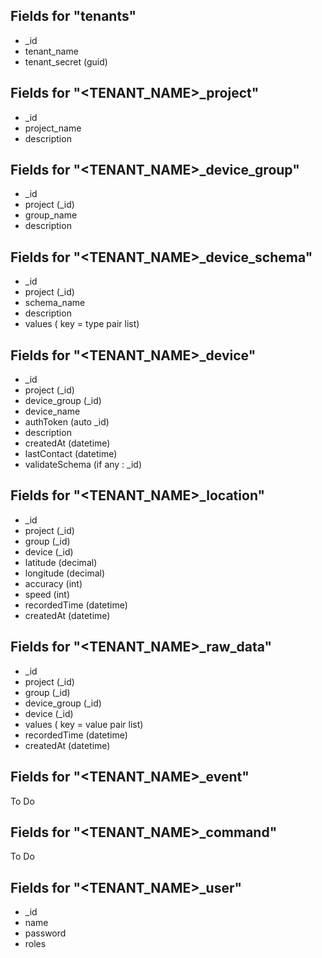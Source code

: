 
## Fields for "tenants"

- _id
- tenant_name
- tenant_secret (guid)

## Fields for "<TENANT_NAME>_project"

- _id
- project_name
- description

## Fields for "<TENANT_NAME>_device_group"

- _id
- project (_id)
- group_name
- description

## Fields for "<TENANT_NAME>_device_schema"

- _id
- project (_id)
- schema_name
- description
- values ( key = type pair list)

## Fields for "<TENANT_NAME>_device"

- _id
- project (_id)
- device_group (_id)
- device_name
- authToken (auto _id) 
- description
- createdAt (datetime)
- lastContact (datetime)
- validateSchema (if any : _id)

## Fields for "<TENANT_NAME>_location"

- _id
- project (_id)
- group (_id)
- device (_id)
- latitude (decimal)
- longitude (decimal)
- accuracy (int)
- speed (int)
- recordedTime (datetime)
- createdAt (datetime)

## Fields for "<TENANT_NAME>_raw_data"

- _id
- project (_id)
- group (_id)
- device_group (_id)
- device (_id)
- values ( key = value pair list)
- recordedTime (datetime)
- createdAt (datetime)

## Fields for "<TENANT_NAME>_event"

To Do

## Fields for "<TENANT_NAME>_command"

To Do

## Fields for "<TENANT_NAME>_user"

- _id
- name
- password
- roles
